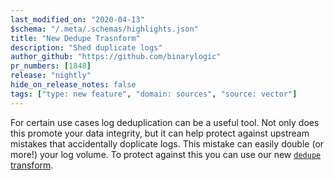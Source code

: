 ```yaml
---
last_modified_on: "2020-04-13"
$schema: "/.meta/.schemas/highlights.json"
title: "New Dedupe Trasnform"
description: "Shed duplicate logs"
author_github: "https://github.com/binarylogic"
pr_numbers: [1848]
release: "nightly"
hide_on_release_notes: false
tags: ["type: new feature", "domain: sources", "source: vector"]
---
```


For certain use cases log deduplication can be a useful tool. Not only does
this promote your data integrity, but it can help protect against upstream
mistakes that accidentally doplicate logs. This mistake can easily double
(or more!) your log volume. To protect against this you can use our new
[`dedupe` transform][docs.transforms.dedupe].


[docs.transforms.dedupe]: /docs/reference/transforms/dedupe/
